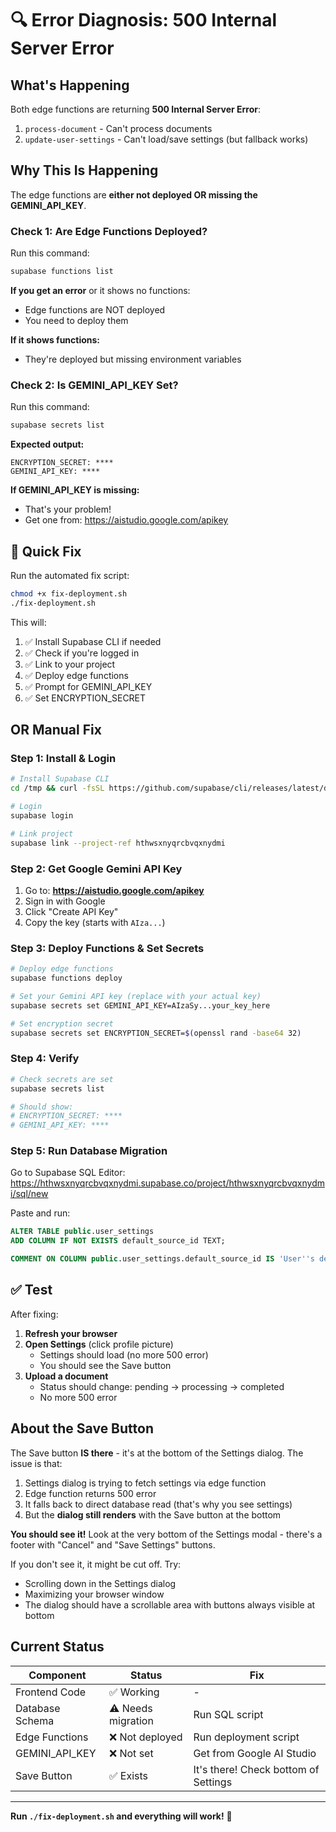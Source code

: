 # 🔍 Error Diagnosis: 500 Internal Server Error

## What's Happening

Both edge functions are returning **500 Internal Server Error**:
1. `process-document` - Can't process documents
2. `update-user-settings` - Can't load/save settings (but fallback works)

## Why This Is Happening

The edge functions are **either not deployed OR missing the GEMINI_API_KEY**.

### Check 1: Are Edge Functions Deployed?

Run this command:
```bash
supabase functions list
```

**If you get an error** or it shows no functions:
- Edge functions are NOT deployed
- You need to deploy them

**If it shows functions:**
- They're deployed but missing environment variables

### Check 2: Is GEMINI_API_KEY Set?

Run this command:
```bash
supabase secrets list
```

**Expected output:**
```
ENCRYPTION_SECRET: ****
GEMINI_API_KEY: ****
```

**If GEMINI_API_KEY is missing:**
- That's your problem!
- Get one from: https://aistudio.google.com/apikey

## 🚀 Quick Fix

Run the automated fix script:

```bash
chmod +x fix-deployment.sh
./fix-deployment.sh
```

This will:
1. ✅ Install Supabase CLI if needed
2. ✅ Check if you're logged in
3. ✅ Link to your project
4. ✅ Deploy edge functions
5. ✅ Prompt for GEMINI_API_KEY
6. ✅ Set ENCRYPTION_SECRET

## OR Manual Fix

### Step 1: Install & Login

```bash
# Install Supabase CLI
cd /tmp && curl -fsSL https://github.com/supabase/cli/releases/latest/download/supabase_linux_amd64.tar.gz -o supabase.tar.gz && tar -xzf supabase.tar.gz && chmod +x supabase && sudo mv supabase /usr/local/bin/ && cd -

# Login
supabase login

# Link project
supabase link --project-ref hthwsxnyqrcbvqxnydmi
```

### Step 2: Get Google Gemini API Key

1. Go to: **https://aistudio.google.com/apikey**
2. Sign in with Google
3. Click "Create API Key"
4. Copy the key (starts with `AIza...`)

### Step 3: Deploy Functions & Set Secrets

```bash
# Deploy edge functions
supabase functions deploy

# Set your Gemini API key (replace with your actual key)
supabase secrets set GEMINI_API_KEY=AIzaSy...your_key_here

# Set encryption secret
supabase secrets set ENCRYPTION_SECRET=$(openssl rand -base64 32)
```

### Step 4: Verify

```bash
# Check secrets are set
supabase secrets list

# Should show:
# ENCRYPTION_SECRET: ****
# GEMINI_API_KEY: ****
```

### Step 5: Run Database Migration

Go to Supabase SQL Editor:
https://hthwsxnyqrcbvqxnydmi.supabase.co/project/hthwsxnyqrcbvqxnydmi/sql/new

Paste and run:
```sql
ALTER TABLE public.user_settings
ADD COLUMN IF NOT EXISTS default_source_id TEXT;

COMMENT ON COLUMN public.user_settings.default_source_id IS 'User''s default Notion Database ID for document uploads';
```

## ✅ Test

After fixing:

1. **Refresh your browser**
2. **Open Settings** (click profile picture)
   - Settings should load (no more 500 error)
   - You should see the Save button
3. **Upload a document**
   - Status should change: pending → processing → completed
   - No more 500 error

## About the Save Button

The Save button **IS there** - it's at the bottom of the Settings dialog. The issue is that:

1. Settings dialog is trying to fetch settings via edge function
2. Edge function returns 500 error
3. It falls back to direct database read (that's why you see settings)
4. But the **dialog still renders** with the Save button at the bottom

**You should see it!** Look at the very bottom of the Settings modal - there's a footer with "Cancel" and "Save Settings" buttons.

If you don't see it, it might be cut off. Try:
- Scrolling down in the Settings dialog
- Maximizing your browser window
- The dialog should have a scrollable area with buttons always visible at bottom

## Current Status

| Component | Status | Fix |
|-----------|--------|-----|
| Frontend Code | ✅ Working | - |
| Database Schema | ⚠️ Needs migration | Run SQL script |
| Edge Functions | ❌ Not deployed | Run deployment script |
| GEMINI_API_KEY | ❌ Not set | Get from Google AI Studio |
| Save Button | ✅ Exists | It's there! Check bottom of Settings |

---

**Run `./fix-deployment.sh` and everything will work!** 🚀
